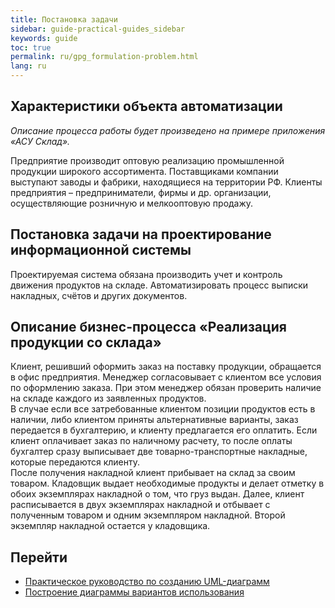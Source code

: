 ```yaml
---
title: Постановка задачи
sidebar: guide-practical-guides_sidebar
keywords: guide
toc: true
permalink: ru/gpg_formulation-problem.html
lang: ru
---
```


## Характеристики объекта автоматизации

_Описание процесса работы будет произведено на примере приложения «АСУ Склад»._

Предприятие производит оптовую реализацию промышленной продукции широкого ассортимента. Поставщиками компании выступают заводы и фабрики, находящиеся на территории РФ. Клиенты предприятия – предприниматели, фирмы и др. организации, осуществляющие розничную и мелкооптовую продажу.

## Постановка задачи на проектирование информационной системы

Проектируемая система обязана производить учет и контроль движения продуктов на складе. Автоматизировать процесс выписки накладных, счётов и других документов.

## Описание бизнес-процесса «Реализация продукции со склада»

Клиент, решивший оформить заказ на поставку продукции, обращается в офис предприятия. Менеджер согласовывает с клиентом все условия по оформлению заказа. При этом менеджер обязан проверить наличие на складе каждого из заявленных продуктов.  
В случае если все затребованные клиентом позиции продуктов есть в наличии, либо клиентом приняты альтернативные варианты, заказ передается в бухгалтерию, и клиенту предлагается его оплатить.
Если клиент оплачивает заказ по наличному расчету, то после оплаты бухгалтер сразу выписывает две товарно-транспортные накладные, которые передаются клиенту.  
После получения накладной клиент прибывает на склад за своим товаром. Кладовщик выдает необходимые продукты и делает отметку в обоих экземплярах накладной о том, что груз выдан. Далее, клиент расписывается в двух экземплярах накладной и отбывает с полученным товаром и одним экземпляром накладной. Второй экземпляр накладной остается у кладовщика.

## Перейти

* [Практическое руководство по созданию UML-диаграмм](gpg_practical-guides-uml.html) <i class="fa fa-arrow-left" aria-hidden="true"></i>
* [Построение диаграммы вариантов использования](gpg_use-case-diagram.html) <i class="fa fa-arrow-right" aria-hidden="true"></i>
